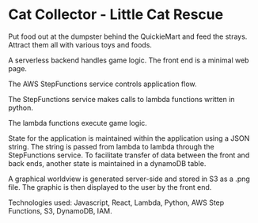 # Cat Collector - Little Cat Rescue
Put food out at the dumpster behind the QuickieMart and feed the strays.
Attract them all with various toys and foods.




A serverless backend handles game logic. The front end is a minimal web page.

The AWS StepFunctions service controls application flow.

The StepFunctions service makes calls to lambda functions written in python. 

The lambda functions execute game logic.

State for the application is maintained within the application using a JSON string. The string is passed from lambda to lambda through the StepFunctions service. To facilitate transfer of data between the front and back ends, another state is maintained in a dynamoDB table.

A graphical worldview is generated server-side and stored in S3 as a .png file. The graphic is then displayed to the user by the front end.


Technologies used: Javascript, React, Lambda, Python, AWS Step Functions, S3, DynamoDB, IAM.
